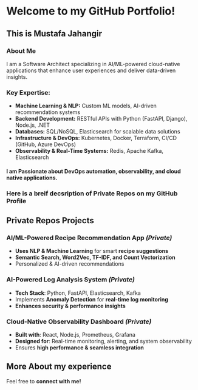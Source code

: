 # Welcome to my GitHub Portfolio!

## This is **Mustafa Jahangir**

### About Me

I am a Software Architect specializing in AI/ML-powered cloud-native applications that enhance user experiences and deliver data-driven insights.

### Key Expertise:
- **Machine Learning & NLP:** Custom ML models, AI-driven recommendation systems
- **Backend Development:** RESTful APIs with Python (FastAPI, Django), Node.js, .NET
- **Databases:** SQL/NoSQL, Elasticsearch for scalable data solutions
- **Infrastructure & DevOps:** Kubernetes, Docker, Terraform, CI/CD (GitHub, Azure DevOps)
- **Observability & Real-Time Systems:** Redis, Apache Kafka, Elasticsearch

#### I am Passionate about DevOps automation, observability, and cloud native applications.

### Here is a breif decsription of Private Repos on my GitHub Profile  

## Private Repos Projects  

### **AI/ML-Powered Recipe Recommendation App** *(Private)*  
- **Uses NLP & Machine Learning** for smart **recipe suggestions**  
- **Semantic Search, Word2Vec, TF-IDF, and Count Vectorization**  
- Personalized & AI-driven recommendations

### **AI-Powered Log Analysis System** *(Private)*  
- **Tech Stack**: Python, FastAPI, Elasticsearch, Kafka  
- Implements **Anomaly Detection** for **real-time log monitoring**  
- **Enhances security & performance insights**  

### **Cloud-Native Observability Dashboard** *(Private)*  
- **Built with**: React, Node.js, Prometheus, Grafana  
- **Designed for**: Real-time monitoring, alerting, and system observability  
- Ensures **high performance & seamless integration**  

## More About my experience



Feel free to **connect with me!** 
